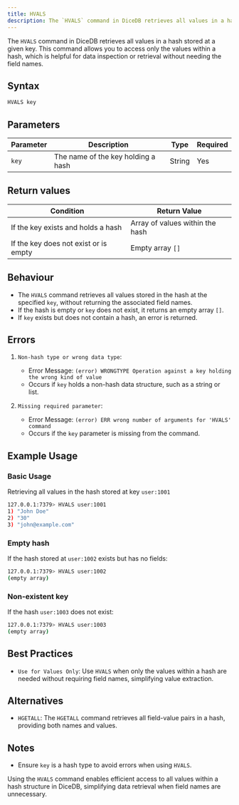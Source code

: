```yaml
---
title: HVALS
description: The `HVALS` command in DiceDB retrieves all values in a hash stored at a given key. This command allows you to access only the values within a hash, which is helpful for data inspection or retrieval without needing the field names.
---
```


The `HVALS` command in DiceDB retrieves all values in a hash stored at a given key. This command allows you to access only the values within a hash, which is helpful for data inspection or retrieval without needing the field names.

## Syntax

```bash
HVALS key
```

## Parameters

| Parameter | Description                        | Type   | Required |
|-----------|------------------------------------|--------|----------|
| `key`     | The name of the key holding a hash | String | Yes      |

## Return values

| Condition                                      | Return Value                                      |
|------------------------------------------------|---------------------------------------------------|
| If the key exists and holds a hash             | Array of values within the hash                   |
| If the key does not exist or is empty          | Empty array `[]`                                  |

## Behaviour

- The `HVALS` command retrieves all values stored in the hash at the specified `key`, without returning the associated field names.
- If the hash is empty or `key` does not exist, it returns an empty array `[]`.
- If `key` exists but does not contain a hash, an error is returned.

## Errors

1. `Non-hash type or wrong data type`:

   - Error Message: `(error) WRONGTYPE Operation against a key holding the wrong kind of value`
   - Occurs if `key` holds a non-hash data structure, such as a string or list.

2. `Missing required parameter`:

   - Error Message: `(error) ERR wrong number of arguments for 'HVALS' command`
   - Occurs if the `key` parameter is missing from the command.

## Example Usage

### Basic Usage

Retrieving all values in the hash stored at key `user:1001`

```bash
127.0.0.1:7379> HVALS user:1001
1) "John Doe"
2) "30"
3) "john@example.com"
```

### Empty hash

If the hash stored at `user:1002` exists but has no fields:

```bash
127.0.0.1:7379> HVALS user:1002
(empty array)
```

### Non-existent key

If the hash `user:1003` does not exist:

```bash
127.0.0.1:7379> HVALS user:1003
(empty array)
```

## Best Practices

- `Use for Values Only`: Use `HVALS` when only the values within a hash are needed without requiring field names, simplifying value extraction.

## Alternatives

- `HGETALL`: The `HGETALL` command retrieves all field-value pairs in a hash, providing both names and values.

## Notes

- Ensure `key` is a hash type to avoid errors when using `HVALS`.

Using the `HVALS` command enables efficient access to all values within a hash structure in DiceDB, simplifying data retrieval when field names are unnecessary.
